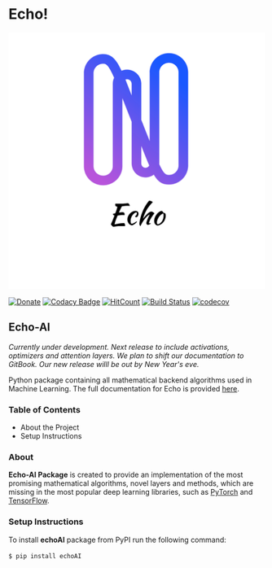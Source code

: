 # Echo!

![](https://github.com/digantamisra98/Echo/raw/master/Observations/logo_transparent.png)

[![Donate](https://img.shields.io/badge/License-MIT-brightgreen.svg)](LICENSE) [![Codacy Badge](https://api.codacy.com/project/badge/Grade/3b9607d06bc0420ebe1ce4443e34e1ba)](https://www.codacy.com/manual/digantamisra98/Echo?utm_source=github.com&amp;utm_medium=referral&amp;utm_content=digantamisra98/Echo&amp;utm_campaign=Badge_Grade) [![HitCount](http://hits.dwyl.io/digantamisra98/Echo.svg)](http://hits.dwyl.io/digantamisra98/Echo) [![Build Status](https://travis-ci.com/digantamisra98/Echo.svg?branch=master)](https://travis-ci.com/digantamisra98/Echo) [![codecov](https://codecov.io/gh/digantamisra98/Echo/branch/master/graph/badge.svg)](https://codecov.io/gh/digantamisra98/Echo)

## Echo-AI

_Currently under development. Next release to include activations, optimizers and attention layers. We plan to shift our documentation to GitBook. Our new release willl be out by New Year's eve._

Python package containing all mathematical backend algorithms used in Machine Learning. The full documentation for Echo is provided [here](https://echo-ai.readthedocs.io/en/latest/).

### Table of Contents

* About the Project
* Setup Instructions

### About

**Echo-AI Package** is created to provide an implementation of the most promising mathematical algorithms, novel layers and methods, which are missing in the most popular deep learning libraries, such as [PyTorch](https://pytorch.org/) and [TensorFlow](https://www.tensorflow.org/).

### Setup Instructions

To install **echoAI** package from PyPI run the following command:

`$ pip install echoAI`

